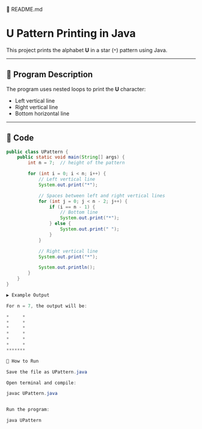 📘 README.md
# U Pattern Printing in Java

This project prints the alphabet **U** in a star (`*`) pattern using Java.

---

## 📌 Program Description
The program uses nested loops to print the **U** character:
- Left vertical line
- Right vertical line
- Bottom horizontal line

---

## 📝 Code

```java
public class UPattern {
    public static void main(String[] args) {
        int n = 7;  // height of the pattern

        for (int i = 0; i < n; i++) {
            // Left vertical line
            System.out.print("*");

            // Spaces between left and right vertical lines
            for (int j = 0; j < n - 2; j++) {
                if (i == n - 1) {
                    // Bottom line
                    System.out.print("*");
                } else {
                    System.out.print(" ");
                }
            }

            // Right vertical line
            System.out.print("*");

            System.out.println();
        }
    }
}

▶️ Example Output

For n = 7, the output will be:

*     *
*     *
*     *
*     *
*     *
*     *
*******

🚀 How to Run

Save the file as UPattern.java

Open terminal and compile:

javac UPattern.java


Run the program:

java UPattern
